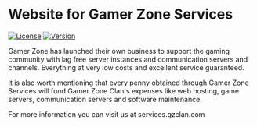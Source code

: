 # Website for Gamer Zone Services

[![License](https://img.shields.io/badge/license-MIT-blue.svg)](https://github.com/keffmo/gamer-zone-website/blob/master/LICENSE)
[![Version](https://img.shields.io/badge/version-0.2-orange.svg)](https://github.com/keffmo/gamer-zone-website/releases)

Gamer Zone has launched their own business to support the gaming community with lag free server instances and communication servers and channels. Everything at very low costs and excellent service guaranteed.

It is also worth mentioning that every penny obtained through Gamer Zone Services will fund Gamer Zone Clan's expenses like web hosting, game servers, communication servers and software maintenance.

For more information you can visit us at services.gzclan.com

